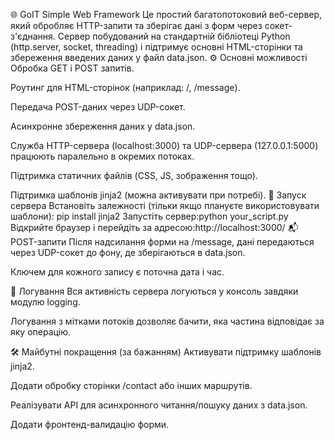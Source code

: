 🌐 GoIT Simple Web Framework
Це простий багатопотоковий веб-сервер, який обробляє HTTP-запити та зберігає дані з форм через сокет-з'єднання. Сервер побудований на стандартній бібліотеці Python (http.server, socket, threading) і підтримує основні HTML-сторінки та збереження введених даних у файл data.json.
⚙️ Основні можливості
Обробка GET і POST запитів.

Роутинг для HTML-сторінок (наприклад: /, /message).

Передача POST-даних через UDP-сокет.

Асинхронне збереження даних у data.json.

Служба HTTP-сервера (localhost:3000) та UDP-сервера (127.0.0.1:5000) працюють паралельно в окремих потоках.

Підтримка статичних файлів (CSS, JS, зображення тощо).

Підтримка шаблонів jinja2 (можна активувати при потребі).
🚀 Запуск сервера
Встановіть залежності (тільки якщо плануєте використовувати шаблони):
pip install jinja2
Запустіть сервер:python your_script.py
Відкрийте браузер і перейдіть за адресою:http://localhost:3000/
📬 POST-запити
Після надсилання форми на /message, дані передаються через UDP-сокет до фону, де зберігаються в data.json.

Ключем для кожного запису є поточна дата і час.

📄 Логування
Вся активність сервера логуються у консоль завдяки модулю logging.

Логування з мітками потоків дозволяє бачити, яка частина відповідає за яку операцію.

🛠 Майбутні покращення (за бажанням)
Активувати підтримку шаблонів jinja2.

Додати обробку сторінки /contact або інших маршрутів.

Реалізувати API для асинхронного читання/пошуку даних з data.json.

Додати фронтенд-валидацію форми.

